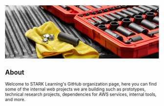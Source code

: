 ![](cover.png)

## About

Welcome to STARK Learning's GitHub organization page, here you can find some of the internal web projects we are building such as prototypes, technical research projects, dependencies for AWS services, internal tools, and more.
